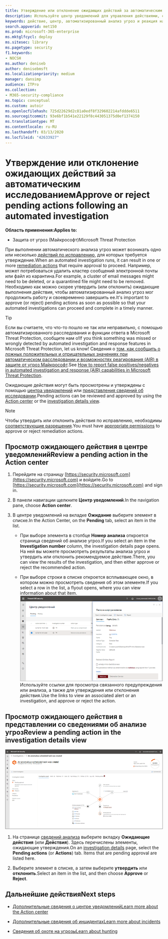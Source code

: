 ```yaml
---
title: Утверждение или отклонение ожидающих действий за автоматическим исследованием
description: Используйте центр уведомлений для управления действиями, связанными с автоматизированным анализом угроз и реакцией на угрозы
keywords: действие, центр, автоматизированный анализ угроз и реакция на угрозы, автоматизированный, анализ угроз, реакция на угрозы, исправление
search.appverid: met150
ms.prod: microsoft-365-enterprise
ms.mktglfcycl: deploy
ms.sitesec: library
ms.pagetype: security
f1.keywords:
- NOCSH
ms.author: deniseb
author: denisebmsft
ms.localizationpriority: medium
manager: dansimp
audience: ITPro
ms.collection:
- M365-security-compliance
ms.topic: conceptual
ms.custom: autoir
ms.openlocfilehash: 725d22629d2c81a0edf8f329602214afddde6511
ms.sourcegitcommit: 93e6bf1b541e22129f8c443051375d0ef1374150
ms.translationtype: MT
ms.contentlocale: ru-RU
ms.lasthandoff: 03/13/2020
ms.locfileid: "42633927"
---
```

# <a name="approve-or-reject-pending-actions-following-an-automated-investigation"></a><span data-ttu-id="aa91a-104">Утверждение или отклонение ожидающих действий за автоматическим исследованием</span><span class="sxs-lookup"><span data-stu-id="aa91a-104">Approve or reject pending actions following an automated investigation</span></span>

<span data-ttu-id="aa91a-105">**Область применения:**</span><span class="sxs-lookup"><span data-stu-id="aa91a-105">**Applies to:**</span></span>
- <span data-ttu-id="aa91a-106">Защита от угроз (Майкрософт)</span><span class="sxs-lookup"><span data-stu-id="aa91a-106">Microsoft Threat Protection</span></span>

<span data-ttu-id="aa91a-107">При выполнении автоматического анализа угроз может возникать одно или несколько [действий по исправлению](https://docs.microsoft.com/microsoft-365/security/mtp/mtp-remediation-actions), для которых требуется утверждение.</span><span class="sxs-lookup"><span data-stu-id="aa91a-107">When an automated investigation runs, it can result in one or more [remediation actions](https://docs.microsoft.com/microsoft-365/security/mtp/mtp-remediation-actions) that require approval to proceed.</span></span> <span data-ttu-id="aa91a-108">Например, может потребоваться удалить кластер сообщений электронной почты или файл из карантина.</span><span class="sxs-lookup"><span data-stu-id="aa91a-108">For example, a cluster of email messages might need to be deleted, or a quarantined file might need to be removed.</span></span> <span data-ttu-id="aa91a-109">Необходимо как можно скорее утвердить (или отклонить) ожидающие выполнения действия, чтобы автоматизированный анализ угроз мог продолжить работу и своевременно завершить ее.</span><span class="sxs-lookup"><span data-stu-id="aa91a-109">It's important to approve (or reject) pending actions as soon as possible so that your automated investigations can proceed and complete in a timely manner.</span></span> 

> [!TIP]
> <span data-ttu-id="aa91a-110">Если вы считаете, что что-то пошло не так или неправильно, с помощью автоматизированного расследования и функции ответа в Microsoft Threat Protection, сообщите нам о!</span><span class="sxs-lookup"><span data-stu-id="aa91a-110">If you think something was missed or wrongly detected by automated investigation and response features in Microsoft Threat Protection, let us know!</span></span> <span data-ttu-id="aa91a-111">Сведения о [том, как сообщить о ложных положительных и отрицательных значениях при автоматическом расследовании и возможностях реагирования (AIR) в защите от угроз Майкрософт](mtp-autoir-report-false-positives-negatives.md).</span><span class="sxs-lookup"><span data-stu-id="aa91a-111">See [How to report false positives/negatives in automated investigation and response (AIR) capabilities in Microsoft Threat Protection](mtp-autoir-report-false-positives-negatives.md).</span></span>

<span data-ttu-id="aa91a-112">Ожидающие действия могут быть просмотрены и утверждены с помощью [центра уведомлений](#review-a-pending-action-in-the-action-center) или [представления сведений об исследовании](#review-a-pending-action-in-the-investigation-details-view).</span><span class="sxs-lookup"><span data-stu-id="aa91a-112">Pending actions can be reviewed and approved by using the [Action center](#review-a-pending-action-in-the-action-center) or the [investigation details view](#review-a-pending-action-in-the-investigation-details-view).</span></span>

> [!NOTE]
> <span data-ttu-id="aa91a-113">Чтобы утвердить или отклонить действия по исправлению, необходимы [соответствующие разрешения](mtp-action-center.md#required-permissions-for-action-center-tasks).</span><span class="sxs-lookup"><span data-stu-id="aa91a-113">You must have [appropriate permissions](mtp-action-center.md#required-permissions-for-action-center-tasks) to approve or reject remediation actions.</span></span>

## <a name="review-a-pending-action-in-the-action-center"></a><span data-ttu-id="aa91a-114">Просмотр ожидающего действия в центре уведомлений</span><span class="sxs-lookup"><span data-stu-id="aa91a-114">Review a pending action in the Action center</span></span>

1. <span data-ttu-id="aa91a-115">Перейдите на страницу [https://security.microsoft.com](https://security.microsoft.com) и войдите.</span><span class="sxs-lookup"><span data-stu-id="aa91a-115">Go to [https://security.microsoft.com](https://security.microsoft.com) and sign in.</span></span> 

2. <span data-ttu-id="aa91a-116">В панели навигации щелкните **Центр уведомлений**.</span><span class="sxs-lookup"><span data-stu-id="aa91a-116">In the navigation pane, choose **Action center**.</span></span> 

3. <span data-ttu-id="aa91a-117">В центре уведомлений на вкладке **Ожидание** выберите элемент в списке.</span><span class="sxs-lookup"><span data-stu-id="aa91a-117">In the Action Center, on the **Pending** tab, select an item in the list.</span></span> 

    - <span data-ttu-id="aa91a-118">При выборе элемента в столбце **Номер анализа** откроется страница сведений об анализе угроз.</span><span class="sxs-lookup"><span data-stu-id="aa91a-118">If you select an item in the **Investigation number** column, the investigation details page opens.</span></span> <span data-ttu-id="aa91a-119">На ней вы можете просмотреть результаты анализа угроз и утвердить или отклонить рекомендуемое действие.</span><span class="sxs-lookup"><span data-stu-id="aa91a-119">There, you can view the results of the investigation, and then either approve or reject the recommended action.</span></span>
 
    - <span data-ttu-id="aa91a-120">При выборе строки в списке откроется всплывающее окно, в котором можно просмотреть сведения об этом элементе.</span><span class="sxs-lookup"><span data-stu-id="aa91a-120">If you select a row in the list, a flyout opens, where you can view information about that item.</span></span> <br/>![Утверждение или отклонение действия](../../media/air-actioncenter-itemselected.png)<br/><span data-ttu-id="aa91a-122">Используйте ссылки для просмотра связанного предупреждения или анализа, а также для утверждения или отклонения действия.</span><span class="sxs-lookup"><span data-stu-id="aa91a-122">Use the links to view an associated alert or an investigation, and approve or reject the action.</span></span>

## <a name="review-a-pending-action-in-the-investigation-details-view"></a><span data-ttu-id="aa91a-123">Просмотр ожидающего действия в представлении со сведениями об анализе угроз</span><span class="sxs-lookup"><span data-stu-id="aa91a-123">Review a pending action in the investigation details view</span></span>

![Сведения об анализе](../../media/mtp-air-investdetails.png)

1. <span data-ttu-id="aa91a-125">На странице [сведений анализа](mtp-autoir-results.md) выберите вкладку **Ожидающие действия** (или **Действия**). Здесь перечислены элементы, ожидающие утверждения.</span><span class="sxs-lookup"><span data-stu-id="aa91a-125">On an [investigation details](mtp-autoir-results.md) page, select the **Pending actions** (or **Actions**) tab. Items that are pending approval are listed here.</span></span>

2. <span data-ttu-id="aa91a-126">Выберите элемент в списке, а затем выберите **утвердить** или **отклонить**.</span><span class="sxs-lookup"><span data-stu-id="aa91a-126">Select an item in the list, and then choose **Approve** or **Reject**.</span></span>

## <a name="next-steps"></a><span data-ttu-id="aa91a-127">Дальнейшие действия</span><span class="sxs-lookup"><span data-stu-id="aa91a-127">Next steps</span></span>

- [<span data-ttu-id="aa91a-128">Дополнительные сведения о центре уведомлений</span><span class="sxs-lookup"><span data-stu-id="aa91a-128">Learn more about the Action center</span></span>](mtp-action-center.md)

- [<span data-ttu-id="aa91a-129">Дополнительные сведения об инцидентах</span><span class="sxs-lookup"><span data-stu-id="aa91a-129">Learn more about incidents</span></span>](incidents-overview.md)

- [<span data-ttu-id="aa91a-130">Сведения об охоте на угрозы</span><span class="sxs-lookup"><span data-stu-id="aa91a-130">Learn about hunting</span></span>](advanced-hunting-overview.md)
